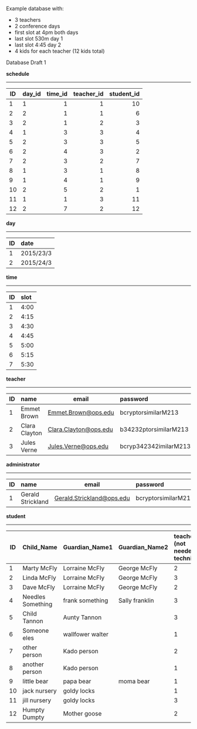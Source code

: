 Example database with:
- 3 teachers
- 2 conference days
- first slot at 4pm both days
- last slot 530m day 1
- last slot 4:45 day 2
- 4 kids for each teacher (12 kids total)

Database Draft 1

**schedule**
__________________________________________________________________________
| ID          | day_id    | time_id     | teacher_id | student_id  |
| ------      |:-------   |  -----:     |-----:      |-----:       |
|    1         |     1    |     1        |    1       | 10           |
|    2         |     2    |     1        |    1       | 6           |
|    3         |      2     |     1        |    2       | 3           |
|    4         |      1     |       3      |    3       | 4           |
|    5         |       2    |       3      |    3       | 5           |
|    6         |       2    |       4      |    3       | 2           |
|    7         |       2    |      3       |    2       | 7           |
|    8         |       1    |     3        |    1       | 8           |
|    9         |       1    |     4        |    1       | 9           |
|    10         |       2    |      5       |    2       | 1          |
|    11        |        1   |       1      |    3       | 11          |
|    12       |      2     |      7       |    2       | 12          |


**day**
______________________________
| ID          | date        |
| ------      |:-------   |
| 1           | 2015/23/3   |
| 2           | 2015/24/3   |

**time**
______________________________
| ID          | slot   |
| ------      |:-------   |
| 1           | 4:00   |
| 2           | 4:15   |
| 3           | 4:30   |
| 4           | 4:45   |
| 5           | 5:00   |
| 6           | 5:15   |
| 7           | 5:30   |

**teacher**
__________________________________
| ID          | name            | email | password
| ------      |:-------   | ------      |:-------   |
| 1           | Emmet Brown     | Emmet.Brown@ops.edu | bcryptorsimilarM213 |
| 2           | Clara Clayton   | Clara.Clayton@ops.edu | b34232ptorsimilarM213 |
| 3           | Jules Verne     | Jules.Verne@ops.edu | bcryp342342imilarM213 |

**administrator**
__________________________________
| ID          | name            | email | password
| ------      |:-------   | ------      |:-------   |
| 1           | Gerald Strickland     | Gerald.Strickland@ops.edu | bcryptorsimilarM213 |


**student**
______________________________
| ID           | Child_Name          | Guardian_Name1   | Guardian_Name2   | teacher_id  (not needed technically) |
| ------      |:-------   | ------      |:-------   | :-------   | 
| 1            | Marty McFly         | Lorraine McFly | George McFly| 2 |
| 2            | Linda McFly         | Lorraine McFly | George McFly| 3 |
| 3            | Dave McFly          | Lorraine McFly | George McFly| 2 |
| 4            | Needles Something   | frank something | Sally franklin | 3 |
| 5            | Child Tannon        | Aunty Tannon | | 3 |
| 6            | Someone eles        | wallfower walter| | 1|
| 7            | other person        | Kado person | | 2 |
| 8            | another person      | Kado person | | 1 |
| 9            | little bear         | papa bear | moma bear| 1|
| 10           | jack nursery        | goldy locks| | 1 |
| 11           | jill nursery        | goldy locks| | 3 |
| 12           | Humpty Dumpty       | Mother goose| | 2 |
